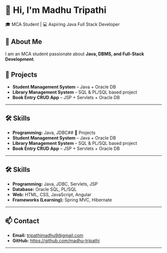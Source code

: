# 👋 Hi, I'm Madhu Tripathi

🎓 MCA Student | 💻 Aspiring Java Full Stack Developer  

## 🚀 About Me
I am an MCA student passionate about **Java, DBMS, and Full-Stack Development**. 
## 📂 Projects
- **Student Management System** – Java + Oracle DB  
- **Library Management System** – SQL & PL/SQL based project  
- **Book Entry CRUD App** – JSP + Servlets + Oracle DB  

---

## 🛠️ Skills
- **Programming:** Java, JDBC## 📂 Projects
- **Student Management System** – Java + Oracle DB  
- **Library Management System** – SQL & PL/SQL based project  
- **Book Entry CRUD App** – JSP + Servlets + Oracle DB  

---

## 🛠️ Skills
- **Programming:** Java, JDBC, Servlets, JSP  
- **Database:** Oracle SQL, PL/SQL  
- **Web:** HTML, CSS, JavaScript, Angular  
- **Frameworks (Learning):** Spring MVC, Hibernate  

---

## 📫 Contact
- **Email:** tripathimadhu9@gmail.com   
- **GitHub:** https://github.com/madhu-tripathi  

---
